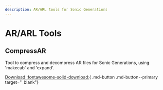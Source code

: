 ```yaml
---
description: AR/ARL tools for Sonic Generations
---
```

# AR/ARL Tools

## CompressAR
Tool to compress and decompress AR files for Sonic Generations, using 'makecab' and 'expand'.

[Download :fontawesome-solid-download:](https://github.com/PTKickass/CompressAR/releases){ .md-button .md-button--primary target="_blank"}